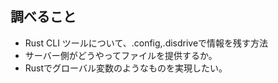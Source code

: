 ## 調べること

- Rust CLI ツールについて、.config,.disdriveで情報を残す方法
- サーバー側がどうやってファイルを提供するか。
- Rustでグローバル変数のようなものを実現したい。